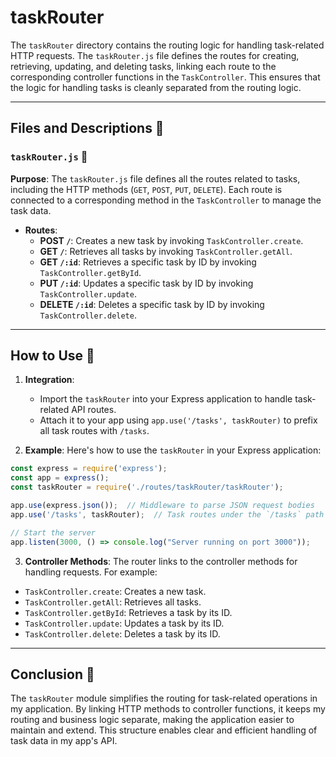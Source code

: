 # taskRouter

The `taskRouter` directory contains the routing logic for handling task-related HTTP requests. 
The `taskRouter.js` file defines the routes for creating, retrieving, updating, and deleting tasks, linking each route to the corresponding controller functions in the `TaskController`.
This ensures that the logic for handling tasks is cleanly separated from the routing logic.

---

## Files and Descriptions 📃

### `taskRouter.js` 📝

**Purpose**: The `taskRouter.js` file defines all the routes related to tasks, including the HTTP methods (`GET`, `POST`, `PUT`, `DELETE`). Each route is connected to a corresponding method in the `TaskController` to manage the task data.

- **Routes**:
  - **POST `/`**: Creates a new task by invoking `TaskController.create`.
  - **GET `/`**: Retrieves all tasks by invoking `TaskController.getAll`.
  - **GET `/:id`**: Retrieves a specific task by ID by invoking `TaskController.getById`.
  - **PUT `/:id`**: Updates a specific task by ID by invoking `TaskController.update`.
  - **DELETE `/:id`**: Deletes a specific task by ID by invoking `TaskController.delete`.

---

## How to Use 🚀

1. **Integration**:
   - Import the `taskRouter` into your Express application to handle task-related API routes.
   - Attach it to your app using `app.use('/tasks', taskRouter)` to prefix all task routes with `/tasks`.

2. **Example**:
   Here's how to use the `taskRouter` in your Express application:

```javascript
const express = require('express');
const app = express();
const taskRouter = require('./routes/taskRouter/taskRouter');

app.use(express.json());  // Middleware to parse JSON request bodies
app.use('/tasks', taskRouter);  // Task routes under the `/tasks` path

// Start the server
app.listen(3000, () => console.log("Server running on port 3000"));
```

3. **Controller Methods**:
   The router links to the controller methods for handling requests. For example:

- `TaskController.create`: Creates a new task.
- `TaskController.getAll`: Retrieves all tasks.
- `TaskController.getById`: Retrieves a task by its ID.
- `TaskController.update`: Updates a task by its ID.
- `TaskController.delete`: Deletes a task by its ID.

---

## Conclusion 🚀

The `taskRouter` module simplifies the routing for task-related operations in my application.
By linking HTTP methods to controller functions, it keeps my routing and business logic separate, making the application easier to maintain and extend.
This structure enables clear and efficient handling of task data in my app's API.